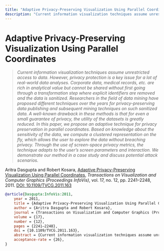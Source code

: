 ```yaml
---
title: "Adaptive Privacy-Preserving Visualization Using Parallel Coordinates"
description: "Current information visualization techniques assume unrestricted access to data. However, privacy protection is a key issue for a lot of real-world data analyses. Corporate data, medical records, etc. are rich in analytical value but cannot be shared without first going through a transformation step where explicit identifiers are removed and the data is sanitized. Researchers in the field of data mining have proposed different techniques over the years for privacy-preserving data publishing and subsequent mining techniques on such sanitized data. A well-known drawback in these methods is that for even a small guarantee of privacy, the utility of the datasets is greatly reduced. In this paper, we propose an adaptive technique for privacy preservation in parallel coordinates. Based on knowledge about the sensitivity of the data, we compute a clustered representation on the fly, which allows the user to explore the data without breaching privacy. Through the use of screen-space privacy metrics, the technique adapts to the user’s screen parameters and interaction. We demonstrate our method in a case study and discuss potential attack scenarios."
---
```


# Adaptive Privacy-Preserving Visualization Using Parallel Coordinates

> _Current information visualization techniques assume unrestricted access to data. However, privacy protection is a key issue for a lot of real-world data analyses. Corporate data, medical records, etc. are rich in analytical value but cannot be shared without first going through a transformation step where explicit identifiers are removed and the data is sanitized. Researchers in the field of data mining have proposed different techniques over the years for privacy-preserving data publishing and subsequent mining techniques on such sanitized data. A well-known drawback in these methods is that for even a small guarantee of privacy, the utility of the datasets is greatly reduced. In this paper, we propose an adaptive technique for privacy preservation in parallel coordinates. Based on knowledge about the sensitivity of the data, we compute a clustered representation on the fly, which allows the user to explore the data without breaching privacy. Through the use of screen-space privacy metrics, the technique adapts to the user’s screen parameters and interaction. We demonstrate our method in a case study and discuss potential attack scenarios._

Aritra Dasgupta and Robert Kosara, <a href="https://media.eagereyes.org/papers/2011/Dasgupta-InfoVis-2011.pdf" target="_blank">Adaptive Privacy-Preserving Visualization Using Parallel Coordinates</a>, _Transactions on Visualization and Computer Graphics (Proceedings InfoVis)_, vol. 17, no. 12, pp. 2241–2248, 2011. <a href="https://dx.doi.org/10.1109/TVCG.2011.163" target="_new">DOI: 10.1109/TVCG.2011.163</a>


```bibtex
@article{Dasgupta:InfoVis:2011,
	year = 2011,
	title = {Adaptive Privacy-Preserving Visualization Using Parallel Coordinates},
	author = {Aritra Dasgupta and Robert Kosara},
	journal = {Transactions on Visualization and Computer Graphics (Proceedings InfoVis)},
	volume = {17},
	number = {12},
	pages = {2241–2248},
	doi = {10.1109/TVCG.2011.163},
	abstract = {Current information visualization techniques assume unrestricted access to data. However, privacy protection is a key issue for a lot of real-world data analyses. Corporate data, medical records, etc. are rich in analytical value but cannot be shared without first going through a transformation step where explicit identifiers are removed and the data is sanitized. Researchers in the field of data mining have proposed different techniques over the years for privacy-preserving data publishing and subsequent mining techniques on such sanitized data. A well-known drawback in these methods is that for even a small guarantee of privacy, the utility of the datasets is greatly reduced. In this paper, we propose an adaptive technique for privacy preservation in parallel coordinates. Based on knowledge about the sensitivity of the data, we compute a clustered representation on the fly, which allows the user to explore the data without breaching privacy. Through the use of screen-space privacy metrics, the technique adapts to the user’s screen parameters and interaction. We demonstrate our method in a case study and discuss potential attack scenarios.},
	acceptance-rate = {26},
}
```

